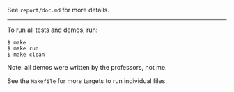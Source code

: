 See `report/doc.md` for more details.
___
To run all tests and demos, run:
```
$ make
$ make run
$ make clean
```
Note: all demos were written by the professors, not me.

See the `Makefile` for more targets to run individual files.